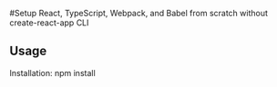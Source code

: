 #Setup React, TypeScript, Webpack, and Babel from scratch without create-react-app CLI

## Usage

Installation: npm install
